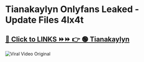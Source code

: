 
 # Tianakaylyn Onlyfans Leaked - Update Files 4lx4t

## <h2><a href="https://clipsfans.com/Tianakaylyn&ref=git">🔗 Click to LINKS ⏩⏩ 👉 🟢 Tianakaylyn </a></h2>

<a href="https://clipsfans.com/Tianakaylyn&ref=git" rel="nofollow" data-target="animated-image.originalLink"><img src="https://i.ibb.co.com/xMMVF88/686577567.gif" alt="Viral Video Original" style="max-width: 100%; display: inline-block;" data-target="animated-image.originalImage"></a>

